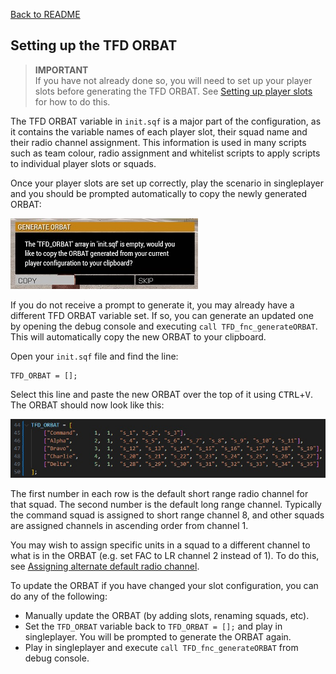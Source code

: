 [Back to README](/README.md#documentation)

## Setting up the TFD ORBAT

> **IMPORTANT**  
> If you have not already done so, you will need to set up your player slots before generating the TFD ORBAT. See [Setting up player slots](../documentation/player_slots.md) for how to do this.

The TFD ORBAT variable in `init.sqf` is a major part of the configuration, as it contains the variable names of each player slot, their squad name and their radio channel assignment. This information is used in many scripts such as team colour, radio assignment and whitelist scripts to apply scripts to individual player slots or squads.

Once your player slots are set up correctly, play the scenario in singleplayer and you should be prompted automatically to copy the newly generated ORBAT:
    
![generate orbat](/!DELETE_ME/images/generate_orbat_prompt.jpg)

If you do not receive a prompt to generate it, you may already have a different TFD ORBAT variable set. If so, you can generate an updated one by opening the debug console and executing `call TFD_fnc_generateORBAT`. This will automatically copy the new ORBAT to your clipboard.

Open your `init.sqf` file and find the line:
```sqf
TFD_ORBAT = [];
```

Select this line and paste the new ORBAT over the top of it using <kbd>CTRL</kbd>+<kbd>V</kbd>. The ORBAT should now look like this:

![generated orbat](/!DELETE_ME/images/generated_orbat.jpg)

The first number in each row is the default short range radio channel for that squad. The second number is the default long range channel. Typically the command squad is assigned to short range channel 8, and other squads are assigned channels in ascending order from channel 1.

You may wish to assign specific units in a squad to a different channel to what is in the ORBAT (e.g. set FAC to LR channel 2 instead of 1). To do this, see [Assigning alternate default radio channel](../documentation/radio_setup.md#assigning-alternate-default-radio-channel).

To update the ORBAT if you have changed your slot configuration, you can do any of the following:
- Manually update the ORBAT (by adding slots, renaming squads, etc).
- Set the `TFD_ORBAT` variable back to `TFD_ORBAT = [];` and play in singleplayer. You will be prompted to generate the ORBAT again.
- Play in singleplayer and execute `call TFD_fnc_generateORBAT` from debug console.